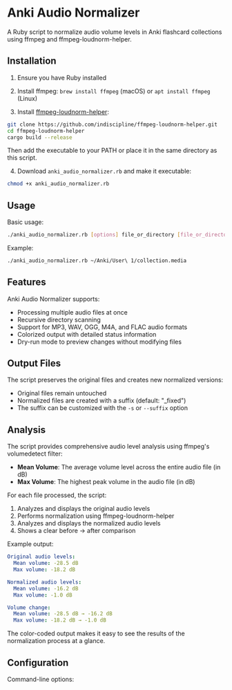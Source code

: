 # Anki Audio Normalizer

A Ruby script to normalize audio volume levels in Anki flashcard collections using ffmpeg and ffmpeg-loudnorm-helper.

## Installation

1. Ensure you have Ruby installed

2. Install ffmpeg: `brew install ffmpeg` (macOS) or `apt install ffmpeg` (Linux)

3. Install [ffmpeg-loudnorm-helper](https://github.com/indiscipline/ffmpeg-loudnorm-helper):

```sh
git clone https://github.com/indiscipline/ffmpeg-loudnorm-helper.git
cd ffmpeg-loudnorm-helper
cargo build --release
```

Then add the executable to your PATH or place it in the same directory as this script.

4. Download `anki_audio_normalizer.rb` and make it executable:

```sh
chmod +x anki_audio_normalizer.rb
```

## Usage

Basic usage:

```sh
./anki_audio_normalizer.rb [options] file_or_directory [file_or_directory...]
```

Example:

```sh
./anki_audio_normalizer.rb ~/Anki/User\ 1/collection.media
```

## Features

Anki Audio Normalizer supports:

- Processing multiple audio files at once
- Recursive directory scanning
- Support for MP3, WAV, OGG, M4A, and FLAC audio formats
- Colorized output with detailed status information
- Dry-run mode to preview changes without modifying files

## Output Files

The script preserves the original files and creates new normalized versions:

- Original files remain untouched
- Normalized files are created with a suffix (default: "_fixed")
- The suffix can be customized with the `-s` or `--suffix` option

## Analysis

The script provides comprehensive audio level analysis using ffmpeg's volumedetect filter:

- **Mean Volume**: The average volume level across the entire audio file (in dB)
- **Max Volume**: The highest peak volume in the audio file (in dB)

For each file processed, the script:

1. Analyzes and displays the original audio levels
2. Performs normalization using ffmpeg-loudnorm-helper
3. Analyzes and displays the normalized audio levels
4. Shows a clear before → after comparison

Example output:

```yaml
Original audio levels:
  Mean volume: -28.5 dB
  Max volume: -18.2 dB

Normalized audio levels:
  Mean volume: -16.2 dB
  Max volume: -1.0 dB

Volume change:
  Mean volume: -28.5 dB → -16.2 dB
  Max volume: -18.2 dB → -1.0 dB
```

The color-coded output makes it easy to see the results of the normalization process at a glance.

## Configuration

Command-line options:

```text

```
